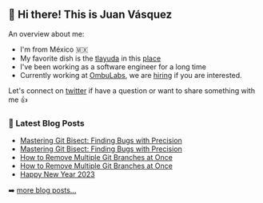 ## 👋 Hi there! This is Juan Vásquez

An overview about me:

- I'm from México 🇲🇽
- My favorite dish is the [tlayuda](https://www.youtube.com/watch?v=6k01Mcve-zU) in this [place](https://goo.gl/maps/Utmr8mBvzPWAKH4R8)
- I've been working as a software engineer for a long time
- Currently working at [OmbuLabs](https://www.ombulabs.com/), we are [hiring](https://www.ombulabs.com/jobs) if you are interested.

Let's connect on [twitter](https://twitter.com/juanvqz_) if have a question or want to share something with me 👍 

### 📕 Latest Blog Posts

<!-- BLOG-POST-LIST:START -->
- [Mastering Git Bisect: Finding Bugs with Precision](https://dev.to/juanvqz/mastering-git-bisect-finding-bugs-with-precision-2hae)
- [Mastering Git Bisect: Finding Bugs with Precision](https://juanvasquez.dev/development/2023/09/03/git-bisect/)
- [How to Remove Multiple Git Branches at Once](https://dev.to/juanvqz/how-to-remove-multiple-git-branches-at-once-1m5n)
- [How to Remove Multiple Git Branches at Once](https://juanvasquez.dev/development/2023/05/02/how-to-remove-multiple-git-branches-at-once/)
- [Happy New Year 2023](https://juanvasquez.dev/personal/2023/01/29/happy-new-year-2023/)
<!-- BLOG-POST-LIST:END -->

➡️ [more blog posts...](https://juanvasquez.dev)
